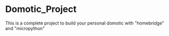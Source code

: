 # Domotic_Project
This is a complete project to build your personal domotic with "homebridge" and "micropython"
